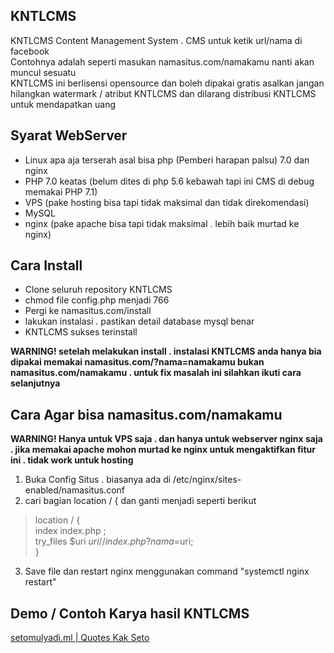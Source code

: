 ## KNTLCMS
KNTLCMS Content Management System . CMS untuk ketik url/nama di facebook<br>
Contohnya adalah seperti masukan namasitus.com/namakamu nanti akan muncul sesuatu<br>
KNTLCMS ini berlisensi opensource dan boleh dipakai gratis asalkan jangan hilangkan watermark / atribut KNTLCMS dan dilarang distribusi KNTLCMS untuk mendapatkan uang

## Syarat WebServer
* Linux apa aja terserah asal bisa php (Pemberi harapan palsu) 7.0 dan nginx
* PHP 7.0 keatas (belum dites di php 5.6 kebawah tapi ini CMS di debug memakai PHP 7.1)
* VPS (pake hosting bisa tapi tidak maksimal dan tidak direkomendasi)
* MySQL
* nginx (pake apache bisa tapi tidak maksimal . lebih baik murtad ke nginx)

## Cara Install
* Clone seluruh repository KNTLCMS 
* chmod file config.php menjadi 766
* Pergi ke namasitus.com/install
* lakukan instalasi . pastikan detail database mysql benar
* KNTLCMS sukses terinstall
<b>
WARNING! setelah melakukan install . instalasi KNTLCMS anda hanya bia dipakai memakai namasitus.com/?nama=namakamu bukan namasitus.com/namakamu . untuk fix masalah ini silahkan ikuti cara selanjutnya</b>

## Cara Agar bisa namasitus.com/namakamu
<b>WARNING! Hanya untuk VPS saja . dan hanya untuk webserver nginx saja . jika memakai apache mohon murtad ke nginx untuk mengaktifkan fitur ini . tidak work untuk hosting</b><br>
1. Buka Config Situs . biasanya ada di /etc/nginx/sites-enabled/namasitus.conf<br>
2. cari bagian location / { dan ganti menjadi seperti berikut <br>

>  location / {<br>
>   index index.php ;<br>
>   try_files $uri $uri/ /index.php?nama=$uri;<br>
>  }<br>

3. Save file dan restart nginx menggunakan command "systemctl nginx restart"<br>

## Demo / Contoh Karya hasil KNTLCMS
<a href src="http://setomulyadi.ml">setomulyadi.ml | Quotes Kak Seto</a>

